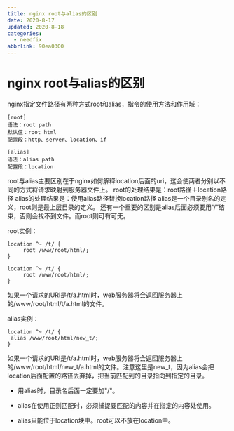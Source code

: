 ```yaml
---
title: nginx root与alias的区别
date: 2020-8-17
updated: 2020-8-18
categories:
  - needfix
abbrlink: 90ea0300
---
```

# nginx root与alias的区别

nginx指定文件路径有两种方式root和alias，指令的使用方法和作用域：

```shell
[root]
语法：root path
默认值：root html
配置段：http、server、location、if

[alias]
语法：alias path
配置段：location
```
root与alias主要区别在于nginx如何解释location后面的uri，这会使两者分别以不同的方式将请求映射到服务器文件上。
root的处理结果是：root路径＋location路径
alias的处理结果是：使用alias路径替换location路径
alias是一个目录别名的定义，root则是最上层目录的定义。
还有一个重要的区别是alias后面必须要用“/”结束，否则会找不到文件。而root则可有可无。

root实例：
```
location ^~ /t/ {
     root /www/root/html/;
}

location ^~ /t/ {
     root /www/root/html/;
}
```
如果一个请求的URI是/t/a.html时，web服务器将会返回服务器上的/www/root/html/t/a.html的文件。

alias实例：
```
location ^~ /t/ {
 alias /www/root/html/new_t/;
}
```
如果一个请求的URI是/t/a.html时，web服务器将会返回服务器上的/www/root/html/new_t/a.html的文件。注意这里是new_t，因为alias会把location后面配置的路径丢弃掉，把当前匹配到的目录指向到指定的目录。

* 用alias时，目录名后面一定要加"/"。

* alias在使用正则匹配时，必须捕捉要匹配的内容并在指定的内容处使用。

* alias只能位于location块中。root可以不放在location中。